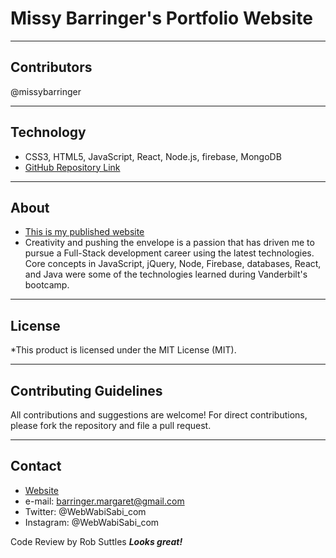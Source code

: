 # Missy Barringer's Portfolio Website
____________________________________
## Contributors
@missybarringer
____________________________________
## Technology
* CSS3, HTML5, JavaScript, React, Node.js, firebase, MongoDB
* [GitHub Repository Link](https://github.com/missybarringer/missybarringer.github.io.git)
____________________________________
## About
* [This is my published website](https://missybarringer.github.io/)
* Creativity and pushing the envelope is a passion that has driven me to pursue a Full-Stack development career 
using the latest technologies. Core concepts in JavaScript, jQuery, Node, Firebase, databases, React, 
and Java were some of the technologies learned during Vanderbilt's bootcamp.
____________________________________
## License
*This product is licensed under the MIT License (MIT).
____________________________________
## Contributing Guidelines
All contributions and suggestions are welcome!
For direct contributions, please fork the repository and file a pull request.
____________________________________
## Contact
* [Website](https://missybarringer.github.io/)
* e-mail: barringer.margaret@gmail.com
* Twitter: @WebWabiSabi_com
* Instagram: @WebWabiSabi_com

Code Review by Rob Suttles  ***Looks great!***
